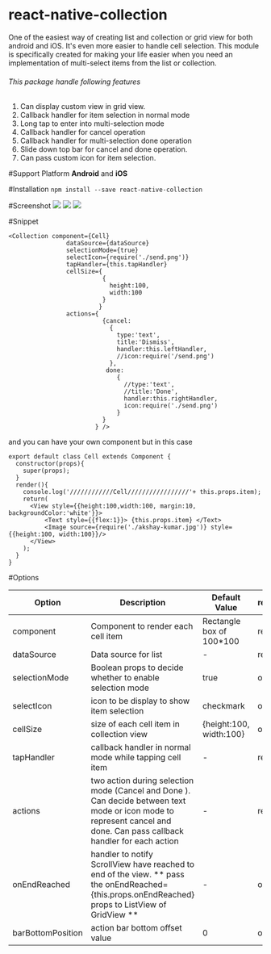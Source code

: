 # react-native-collection

One of the easiest way  of creating list and collection or grid view for both android and iOS. It's even more easier to handle cell selection. This module is specifically created for making your life easier when you need an implementation of multi-select items from the list or collection.  

###### This package handle following features

1. Can display custom view in grid view.
2. Callback handler for item selection in normal mode
3. Long tap to enter into multi-selection mode
4. Callback handler for cancel operation
5. Callback handler for multi-selection done operation
6. Slide down top bar for cancel and done operation.
8. Can pass custom icon for item selection.



#Support Platform
**Android** and **iOS**

#Installation
`npm install --save react-native-collection`


#Screenshot
![](https://github.com/tigerraj32/react-native-collection/blob/master/screenshot/1.png)
![](https://github.com/tigerraj32/react-native-collection/blob/master/screenshot/2.png)
![](https://github.com/tigerraj32/react-native-collection/blob/master/screenshot/3.png)

#Snippet
```
<Collection component={Cell}
                dataSource={dataSource}
                selectionMode={true}
                selectIcon={require('./send.png')}
                tapHandler={this.tapHandler}
                cellSize={
                          {
                            height:100,
                            width:100
                          }
                         }
                actions={
                          {cancel:
                            {
                              type:'text',
                              title:'Dismiss',
                              handler:this.leftHandler,
                              //icon:require('/send.png')
                            },
                           done:
                              {
                                //type:'text',
                                //title:'Done',
                                handler:this.rightHandler,
                                icon:require('./send.png')
                              }
                          }
                        } />
```
and you can have your own component but in this case
```
export default class Cell extends Component {
  constructor(props){
    super(props);
  }
  render(){
    console.log('////////////Cell/////////////////'+ this.props.item);
    return(
      <View style={{height:100,width:100, margin:10, backgroundColor:'white'}}>
          <Text style={{flex:1}}> {this.props.item} </Text>
          <Image source={require('./akshay-kumar.jpg')} style={{height:100, width:100}}/>
      </View>
    );
  }
}
```
#Options

   Option   |   Description   |   Default Value   | required
   --- | --- | --- | ---
   component   |   Component to render each cell item  |   Rectangle box of 100*100 | required
   dataSource  |   Data source for list |  - | required
   selectionMode | Boolean props to decide whether to enable selection mode | true | optional
   selectIcon | icon to be display to show item selection | checkmark  | optional
   cellSize |  size of each cell item in collection view | {height:100, width:100}  | optional
   tapHandler | callback handler in normal mode while tapping cell item | -  | required
   actions | two action during selection mode (Cancel and Done ). Can decide between text mode or icon mode to represent cancel and done. Can pass callback handler for each action | - | required
   onEndReached | handler to notify ScrollView have reached to end of the view. ** pass the onEndReached={this.props.onEndReached} props to ListView of  GridView ** |  - | optional
   barBottomPosition | action bar bottom offset value | 0 | optional
